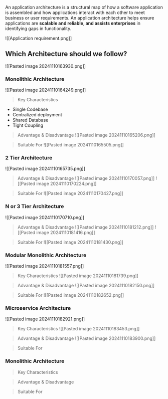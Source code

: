 An application architecture is a structural map of how a software application is assembled and how applications interact with each other to meet business or user requirements. An application architecture helps ensure applications are **scalable and reliable, and assists enterprises** in identifying gaps in functionality.

![[Application requirement.png]]

## Which Architecture should we follow?

![[Pasted image 20241110163930.png]]

### Monolithic Architecture
![[Pasted image 20241110164249.png]]

> Key Characteristics
- Single Codebase
- Centralized deployment
- Shared Database
- Tight Coupling

> Advantage & Disadvantage
> ![[Pasted image 20241110165206.png]]



>Suitable For
>![[Pasted image 20241110165505.png]]



### 2 Tier Architecture

![[Pasted image 20241110165735.png]]

> Advantage & Disadvantage
> ![[Pasted image 20241110170057.png]]
> ![[Pasted image 20241110170224.png]]



>Suitable For ![[Pasted image 20241110170427.png]]




### N or 3 Tier Architecture
![[Pasted image 20241110170710.png]]


> Advantage & Disadvantage
> ![[Pasted image 20241110181212.png]]
> ![[Pasted image 20241110181416.png]]



>Suitable For ![[Pasted image 20241110181430.png]]




### Modular Monolithic Architecture
![[Pasted image 20241110181557.png]]

> Key Characteristics 
> ![[Pasted image 20241110181739.png]]
> 




> Advantage & Disadvantage 
> ![[Pasted image 20241110182150.png]]



>Suitable For ![[Pasted image 20241110182652.png]]


### Microservice Architecture
![[Pasted image 20241110182921.png]]

> Key Characteristics
> ![[Pasted image 20241110183453.png]]



> Advantage & Disadvantage
> ![[Pasted image 20241110183900.png]]



>Suitable For


### Monolithic Architecture
> Key Characteristics

> Advantage & Disadvantage

>Suitable For

